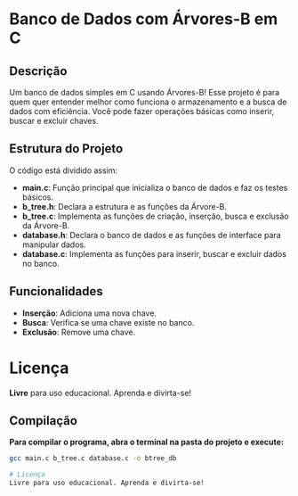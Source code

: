 # Banco de Dados com Árvores-B em C

## Descrição
Um banco de dados simples em C usando Árvores-B! Esse projeto é para quem quer entender melhor como funciona o armazenamento e a busca de dados com eficiência. Você pode fazer operações básicas como inserir, buscar e excluir chaves.

## Estrutura do Projeto
O código está dividido assim:

- **main.c**: Função principal que inicializa o banco de dados e faz os testes básicos.
- **b_tree.h**: Declara a estrutura e as funções da Árvore-B.
- **b_tree.c**: Implementa as funções de criação, inserção, busca e exclusão da Árvore-B.
- **database.h**: Declara o banco de dados e as funções de interface para manipular dados.
- **database.c**: Implementa as funções para inserir, buscar e excluir dados no banco.

## Funcionalidades
- **Inserção**: Adiciona uma nova chave.
- **Busca**: Verifica se uma chave existe no banco.
- **Exclusão**: Remove uma chave.

# Licença
**Livre** para uso educacional. Aprenda e divirta-se!

## Compilação
__Para compilar o programa, abra o terminal na pasta do projeto e execute:__

```bash
gcc main.c b_tree.c database.c -o btree_db

# Licença
Livre para uso educacional. Aprenda e divirta-se!
